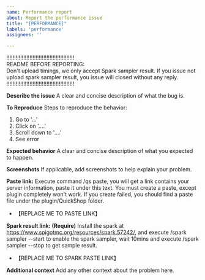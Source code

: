 ```yaml
---
name: Performance report
about: Report the performance issue
title: "[PERFORMANCE]"
labels: 'performance'
assignees: ''

---
```

!!!!!!!!!!!!!!!!!!!!!!!!!!!!!!!!!!!!!!!!!!!!  
README BEFORE REPORTING:  
Don't upload timings, we only accept Spark sampler result. If you issue not upload spark sampler result, you issue will closed without any reply.  
!!!!!!!!!!!!!!!!!!!!!!!!!!!!!!!!!!!!!!!!!!!!  


**Describe the issue**
A clear and concise description of what the bug is.

**To Reproduce**
Steps to reproduce the behavior:
1. Go to '...'
2. Click on '....'
3. Scroll down to '....'
4. See error

**Expected behavior**
A clear and concise description of what you expected to happen.

**Screenshots**
If applicable, add screenshots to help explain your problem.

**Paste link:**
 Execute command /qs paste, you will get a link contains your server information, paste it under this text.
 You must create a paste, except plugin completely won't work.
 If you create failed, you should find a paste file under the plugin/QuickShop folder.
- 【REPLACE ME TO PASTE LINK】

**Spark result link: (Require)**
 Install the spark at https://www.spigotmc.org/resources/spark.57242/, and execute /spark sampler --start to enable the spark sampler, wait 10mins and execute /spark sampler --stop to get sample result.
- 【REPLACE ME TO SPARK PASTE LINK】


**Additional context**
Add any other context about the problem here.
